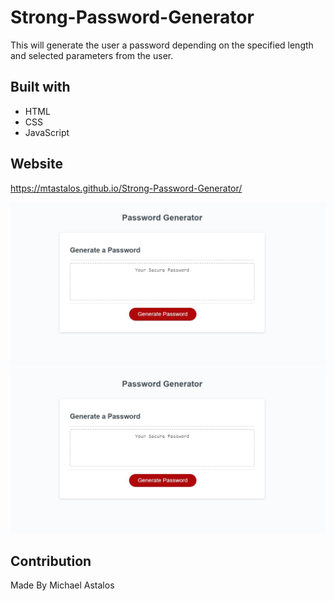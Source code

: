 # Strong-Password-Generator
This will generate the user a password  depending on the specified length and selected parameters from the user. 

## Built with
* HTML
* CSS
* JavaScript

## Website
https://mtastalos.github.io/Strong-Password-Generator/

 ![](assets/images/website-part1.JPG)
 ![](assets/images/website-part1.JPG)

 ## Contribution
 Made By Michael Astalos 
